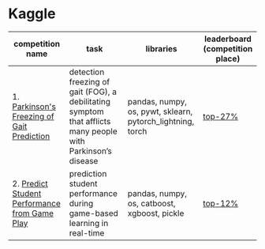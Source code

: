 # Kaggle

|competition name|task|libraries|leaderboard (competition place)|
|-|--------|---|---|
|1. [Parkinson's Freezing of Gait Prediction](https://github.com/Aalfaa/kaggle/blob/main/Parkinson_competition/Parkinson_competition_March_June_2023.ipynb)|detection freezing of gait (FOG), a debilitating symptom that afflicts many people with Parkinson’s disease|pandas, numpy, os, pywt, sklearn, pytorch_lightning, torch|[top-27%](https://www.kaggle.com/competitions/tlvmc-parkinsons-freezing-gait-prediction/leaderboard?search=prac)
|2. [Predict Student Performance from Game Play](https://github.com/Aalfaa/kaggle/blob/main/Performance_from_game_play_competition/performance_from_game_play.ipynb)|prediction student performance during game-based learning in real-time|pandas, numpy, os, catboost, xgboost, pickle|[top-12%](https://www.kaggle.com/competitions/predict-student-performance-from-game-play/leaderboard?search=aalf)
